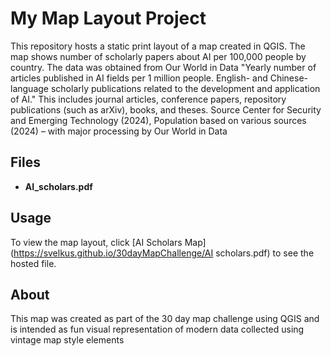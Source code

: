 # My Map Layout Project

This repository hosts a static print layout of a map created in QGIS. The map shows number of scholarly papers about AI per 100,000 people by country. The data was obtained from Our World in Data 
"Yearly number of articles published in AI fields per 1 million people. English- and Chinese-language scholarly publications related to the development and application of AI." This includes journal articles, conference papers, repository publications (such as arXiv), books, and theses.
Source
Center for Security and Emerging Technology (2024), Population based on various sources (2024) – with major processing by Our World in Data

## Files

- **AI_scholars.pdf** 
## Usage

To view the map layout, click [AI Scholars Map](https://svelkus.github.io/30dayMapChallenge/AI scholars.pdf) to see the hosted file.

## About

This map was created as part of the 30 day map challenge using QGIS and is intended as fun visual representation of modern data collected using vintage map style elements
